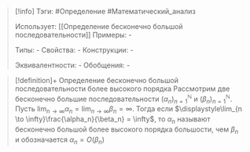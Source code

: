 > [!info]
> Тэги: #Определение #Математический_анализ   
> 
> Использует: [[Определение бесконечно большой последовательности]]
> Примеры: *-*
> 
> Типы: *-*
> Свойства: *-*
> Конструкции: *-*
> 
> Эквивалентности: *-*
> Обобщения: *-*

> [!definition]+ Определение бесконечно большой последовательности более высокого порядка
> Рассмотрим две бесконечно большие последовательности $(\alpha_n)_{n=1}^{\mathbb N}$ и $(\beta_n)_{n=1}^{\mathbb N}$. Пусть $\displaystyle\lim_{n \to \infty}\alpha_n = \lim_{n \to \infty}\beta_n = \infty$. Тогда если $\displaystyle\lim_{n \to \infty}\frac{\alpha_n}{\beta_n} = \infty$, то $\alpha_n$ называют бесконечно большой более высокого порядка большости, чем $\beta_n$ и обозначается $\alpha_n=O\Big(\beta_n\Big)$